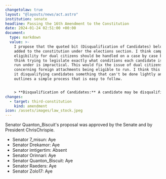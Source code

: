 ```yaml
---
changetolaw: true
layout: "@layouts/news/act.astro"
institution: senate
headline: Passing the 16th Amendment to the Constitution
date: 2024-01-24 02:51:00 +00:00
document:
  type: markdown
  value: >-
    I propose that the quoted bit (Disqualification of Candidates) below be
    added to the constitution under the elections section. I think campaign
    eligibility for dual citizens should be handled on a case by case basis as I
    think trying to legislate exactly what conditions each candidate is able to
    run under is impractical. This would fix the issue of dual citizens who have
    concerning foreign attachments being eligible to run. I think this fix makes
    it disqualifying candidates something that can't be done lightly and
    outlines a simple process that is easy to follow. 


    > **Disqualification of Candidates:** A candidate may be disqualified from the election if the President, Secretary of Defense, and the Secretary of the Interior agree. The candidate must be notified of being disqualified before the opening of the polls for the disqualification to be valid.
changes:
  - target: third-constitution
    kind: amendment
icon: /assets/images/law_stock.jpeg
---
```

Senator Quanton_Biscuit's proposal was approved by the Senate and by President ChrisChrispie.<!--more-->

- Senator 7_misun: Aye
- Senator Drekamor: Aye
- Senator imtigertim: Absent
- Senator Orinnari: Aye
- Senator Quanton_Biscuit: Aye
- Senator Raeders: Aye
- Senator Zolo17: Aye
